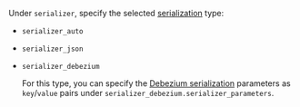 Under `serializer`, specify the selected [serialization](../../../data-transfer/concepts/serializer.md) type:

* `serializer_auto`
* `serializer_json`
* `serializer_debezium`

   For this type, you can specify the [Debezium serialization](../../../data-transfer/concepts/serializer.md#debezium) parameters as `key`/`value` pairs under `serializer_debezium.serializer_parameters`.
